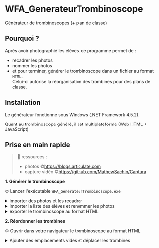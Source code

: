 # WFA_GenerateurTrombinoscope
Générateur de trombinoscopes (+ plan de classe)

## Pourquoi ?
Après avoir photographié les élèves, ce programme permet de :
- recadrer les photos
- nommer les photos
- et pour terminer, générer le trombinoscope dans un fichier au format `HTML`.  
  Celui-ci autorise la réorganisation des trombines pour des plans de classe.

## Installation
Le générateur fonctionne sous Windows (.NET Framework 4.5.2).

Quant au trombinoscope généré, il est multiplateforme (Web HTML + JavaScript)

## Prise en main rapide

> 🙏 ressources :
> - photos ©<a href="https://blogs.articulate.com/les-essentiels-du-elearning/lot-de-personnages-flat-design-gratuit/">https://blogs.articulate.com</a></li>
> - capture vidéo ©<a href="https://github.com/MathewSachin/Captura">https://github.com/MathewSachin/Captura</a></li>

**1. Générer le trombinoscope**

⚙ Lancer l'exécutable `WFA_GenerateurTrombinoscope.exe`

<details>
<summary>importer des photos et les recadrer</summary>

https://user-images.githubusercontent.com/76698368/158160070-011be676-1be3-4042-b735-7a16e27285a4.mp4

</details>

<details>
<summary>importer la liste des élèves et renommer les photos</summary>

https://user-images.githubusercontent.com/76698368/158161809-0f78eefc-4ddf-452e-ad72-d8aa471995b6.mp4
  
</details>

<details>
<summary>exporter le trombinoscope au format HTML</summary>

https://user-images.githubusercontent.com/76698368/158161910-89e5343b-428f-4f3f-ada1-4ca1ae0eab2e.mp4

</details>

**2. Réordonner les trombines**

⚙ Ouvrir dans votre navigateur le trombinoscope au format HTML

<details>
<summary>Ajouter des emplacements vides et déplacer les trombines</summary>

https://user-images.githubusercontent.com/76698368/158161930-e307108f-2646-4a06-ab0c-fc929b40a869.mp4

</details>
